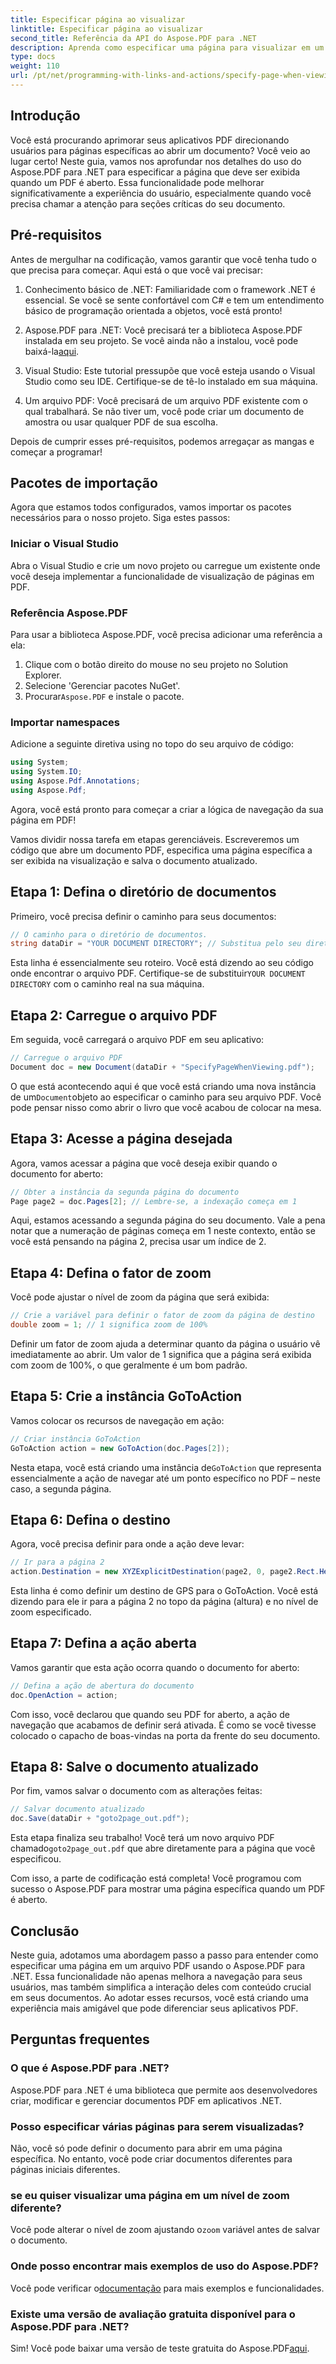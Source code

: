 ```yaml
---
title: Especificar página ao visualizar
linktitle: Especificar página ao visualizar
second_title: Referência da API do Aspose.PDF para .NET
description: Aprenda como especificar uma página para visualizar em um PDF usando Aspose.PDF para .NET. Melhore a navegação do usuário com este guia simples.
type: docs
weight: 110
url: /pt/net/programming-with-links-and-actions/specify-page-when-viewing/
---
```

## Introdução

Você está procurando aprimorar seus aplicativos PDF direcionando usuários para páginas específicas ao abrir um documento? Você veio ao lugar certo! Neste guia, vamos nos aprofundar nos detalhes do uso do Aspose.PDF para .NET para especificar a página que deve ser exibida quando um PDF é aberto. Essa funcionalidade pode melhorar significativamente a experiência do usuário, especialmente quando você precisa chamar a atenção para seções críticas do seu documento.

## Pré-requisitos

Antes de mergulhar na codificação, vamos garantir que você tenha tudo o que precisa para começar. Aqui está o que você vai precisar:

1. Conhecimento básico de .NET: Familiaridade com o framework .NET é essencial. Se você se sente confortável com C# e tem um entendimento básico de programação orientada a objetos, você está pronto!

2.  Aspose.PDF para .NET: Você precisará ter a biblioteca Aspose.PDF instalada em seu projeto. Se você ainda não a instalou, você pode baixá-la[aqui](https://releases.aspose.com/pdf/net/).

3. Visual Studio: Este tutorial pressupõe que você esteja usando o Visual Studio como seu IDE. Certifique-se de tê-lo instalado em sua máquina.

4. Um arquivo PDF: Você precisará de um arquivo PDF existente com o qual trabalhará. Se não tiver um, você pode criar um documento de amostra ou usar qualquer PDF de sua escolha.

Depois de cumprir esses pré-requisitos, podemos arregaçar as mangas e começar a programar!

## Pacotes de importação

Agora que estamos todos configurados, vamos importar os pacotes necessários para o nosso projeto. Siga estes passos:

### Iniciar o Visual Studio

Abra o Visual Studio e crie um novo projeto ou carregue um existente onde você deseja implementar a funcionalidade de visualização de páginas em PDF.

### Referência Aspose.PDF

Para usar a biblioteca Aspose.PDF, você precisa adicionar uma referência a ela:

1. Clique com o botão direito do mouse no seu projeto no Solution Explorer.
2. Selecione 'Gerenciar pacotes NuGet'.
3.  Procurar`Aspose.PDF` e instale o pacote.

### Importar namespaces

Adicione a seguinte diretiva using no topo do seu arquivo de código:

```csharp
using System;
using System.IO;
using Aspose.Pdf.Annotations;
using Aspose.Pdf;
```

Agora, você está pronto para começar a criar a lógica de navegação da sua página em PDF!

Vamos dividir nossa tarefa em etapas gerenciáveis. Escreveremos um código que abre um documento PDF, especifica uma página específica a ser exibida na visualização e salva o documento atualizado. 

## Etapa 1: Defina o diretório de documentos

Primeiro, você precisa definir o caminho para seus documentos:

```csharp
// O caminho para o diretório de documentos.
string dataDir = "YOUR DOCUMENT DIRECTORY"; // Substitua pelo seu diretório
```

 Esta linha é essencialmente seu roteiro. Você está dizendo ao seu código onde encontrar o arquivo PDF. Certifique-se de substituir`YOUR DOCUMENT DIRECTORY` com o caminho real na sua máquina.

## Etapa 2: Carregue o arquivo PDF

Em seguida, você carregará o arquivo PDF em seu aplicativo:

```csharp
// Carregue o arquivo PDF
Document doc = new Document(dataDir + "SpecifyPageWhenViewing.pdf");
```

 O que está acontecendo aqui é que você está criando uma nova instância de um`Document`objeto ao especificar o caminho para seu arquivo PDF. Você pode pensar nisso como abrir o livro que você acabou de colocar na mesa.

## Etapa 3: Acesse a página desejada

Agora, vamos acessar a página que você deseja exibir quando o documento for aberto:

```csharp
// Obter a instância da segunda página do documento
Page page2 = doc.Pages[2]; // Lembre-se, a indexação começa em 1
```

Aqui, estamos acessando a segunda página do seu documento. Vale a pena notar que a numeração de páginas começa em 1 neste contexto, então se você está pensando na página 2, precisa usar um índice de 2.

## Etapa 4: Defina o fator de zoom

Você pode ajustar o nível de zoom da página que será exibida:

```csharp
// Crie a variável para definir o fator de zoom da página de destino
double zoom = 1; // 1 significa zoom de 100%
```

Definir um fator de zoom ajuda a determinar quanto da página o usuário vê imediatamente ao abrir. Um valor de 1 significa que a página será exibida com zoom de 100%, o que geralmente é um bom padrão.

## Etapa 5: Crie a instância GoToAction

Vamos colocar os recursos de navegação em ação:

```csharp
// Criar instância GoToAction
GoToAction action = new GoToAction(doc.Pages[2]); 
```

 Nesta etapa, você está criando uma instância de`GoToAction` que representa essencialmente a ação de navegar até um ponto específico no PDF – neste caso, a segunda página.

## Etapa 6: Defina o destino

Agora, você precisa definir para onde a ação deve levar:

```csharp
// Ir para a página 2
action.Destination = new XYZExplicitDestination(page2, 0, page2.Rect.Height, zoom);
```

Esta linha é como definir um destino de GPS para o GoToAction. Você está dizendo para ele ir para a página 2 no topo da página (altura) e no nível de zoom especificado.

## Etapa 7: Defina a ação aberta

Vamos garantir que esta ação ocorra quando o documento for aberto:

```csharp
// Defina a ação de abertura do documento
doc.OpenAction = action;
```

Com isso, você declarou que quando seu PDF for aberto, a ação de navegação que acabamos de definir será ativada. É como se você tivesse colocado o capacho de boas-vindas na porta da frente do seu documento.

## Etapa 8: Salve o documento atualizado

Por fim, vamos salvar o documento com as alterações feitas:

```csharp
// Salvar documento atualizado
doc.Save(dataDir + "goto2page_out.pdf");
```

Esta etapa finaliza seu trabalho! Você terá um novo arquivo PDF chamado`goto2page_out.pdf` que abre diretamente para a página que você especificou.

Com isso, a parte de codificação está completa! Você programou com sucesso o Aspose.PDF para mostrar uma página específica quando um PDF é aberto. 

## Conclusão

Neste guia, adotamos uma abordagem passo a passo para entender como especificar uma página em um arquivo PDF usando o Aspose.PDF para .NET. Essa funcionalidade não apenas melhora a navegação para seus usuários, mas também simplifica a interação deles com conteúdo crucial em seus documentos. Ao adotar esses recursos, você está criando uma experiência mais amigável que pode diferenciar seus aplicativos PDF.

## Perguntas frequentes

### O que é Aspose.PDF para .NET?
Aspose.PDF para .NET é uma biblioteca que permite aos desenvolvedores criar, modificar e gerenciar documentos PDF em aplicativos .NET.

### Posso especificar várias páginas para serem visualizadas?
Não, você só pode definir o documento para abrir em uma página específica. No entanto, você pode criar documentos diferentes para páginas iniciais diferentes.

### se eu quiser visualizar uma página em um nível de zoom diferente?
 Você pode alterar o nível de zoom ajustando o`zoom` variável antes de salvar o documento.

### Onde posso encontrar mais exemplos de uso do Aspose.PDF?
 Você pode verificar o[documentação](https://reference.aspose.com/pdf/net/) para mais exemplos e funcionalidades.

### Existe uma versão de avaliação gratuita disponível para o Aspose.PDF para .NET?
 Sim! Você pode baixar uma versão de teste gratuita do Aspose.PDF[aqui](https://releases.aspose.com/).